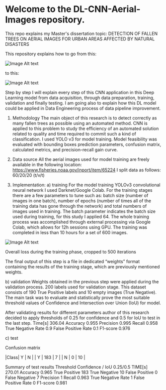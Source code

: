 # Welcome to the DL-CNN-Aerial-Images repository.
This repo explains my Master's dissertation topic:
DETECTION OF FALLEN TREES ON AERIAL IMAGES FOR URBAN AREAS AFFECTED BY NATURAL DISASTERS

This repository explains how to go from this:

![Image Alt text](https://github.com/petersolan/DL-CNN-Aerial-Images/assets/59766852/701994db-dc31-4687-9388-cc0c1b443d80)

to this:

![Image Alt text](https://github.com/petersolan/DL-CNN-Aerial-Images/assets/59766852/fac1fca2-6094-466f-88dc-4ba0f90cd4f6)

Step by step I will explain every step of this CNN application in this Deep Learning model from data acquisition, through data preparation, training, validation and finally testing. I am going also to explain how this DL model could be applied in Data Engineering process of data pipeline improvement.

1. Methodology
The main object of this research is to detect correctly as many fallen trees as possible using an automated method. CNN is applied to this problem to study the efficiency of an automated solution related to quality and time required to commit such a kind of classification. I used YOLO v3 for model training. Model feasibility was evaluated with bounding boxes prediction parameters, confusion matrix, calculated metrics, and precision-recall gain curve.

2. Data source
All the aerial images used for model training are freely available in the following location: https://www.fisheries.noaa.gov/inport/item/65224
I split data as follows: 60/20/20 (t/v/t)

3. Implementation:
a) training 
For the model training YOLOv3 convolutional neural network I used Darknet/Google Colab.
For the training stages there are a few parameters to tune such as:
batch size (number of images in one batch),
number of epochs (number of times all of the training data has gone through the network)
and total numbers of images used in training.
The batch parameter indicates the batch size used during training, for this study I applied 64. The whole training process was accomplished through external processing via Google Colab, which allows for 12h sessions using GPU. The training was completed in less than 10 hours for a set of 600 images.

![Image Alt text](https://github.com/petersolan/DL-CNN-Aerial-Images/assets/59766852/52f592a5-ba78-4c3a-aef0-306078159d4a)

Overall loss during the training phase, cropped to 500 iterations

The final output of this step is a file in dedicated “weights” format containing the results of the training stage, which are previously mentioned weights.

b) validation
Weights obtained in the previous step were applied during the validation process. 200 labels used for validation stage. This dataset  consists of 190 True Positive labels and 10 empty images (True Negative).
The main task was to evaluate and statistically prove the most suitable threshold values of Confidence and Intersection over Union (IoU) for model.

After validating results for different parameters author of this research decided to apply thresholds of 0.25 for confidence and 0.5 for IoU to test in the last step.
Time[s] 306.04
Accuracy 0.955
Precision 0.995
Recall 0.958
True Negative Rate 0.9
False Positive Rate 0.1
F1-score 0.976

c) test

Confusion matrix

|Class|  Y  |  N  |
|  Y  | 183 |  7  |
|  N  |  0  |  10 |

Summary of test results
Threshold Confidence / IoU 0.25/0.5
TIME[s] 270.01
Accuracy 0.965
True Positive 183
True Negative 10
False Positive 0
False Negative 7
Precision 1
Recall 0.963
True Negative Rate 1
False Positive Rate 0
F1-score 0.981
